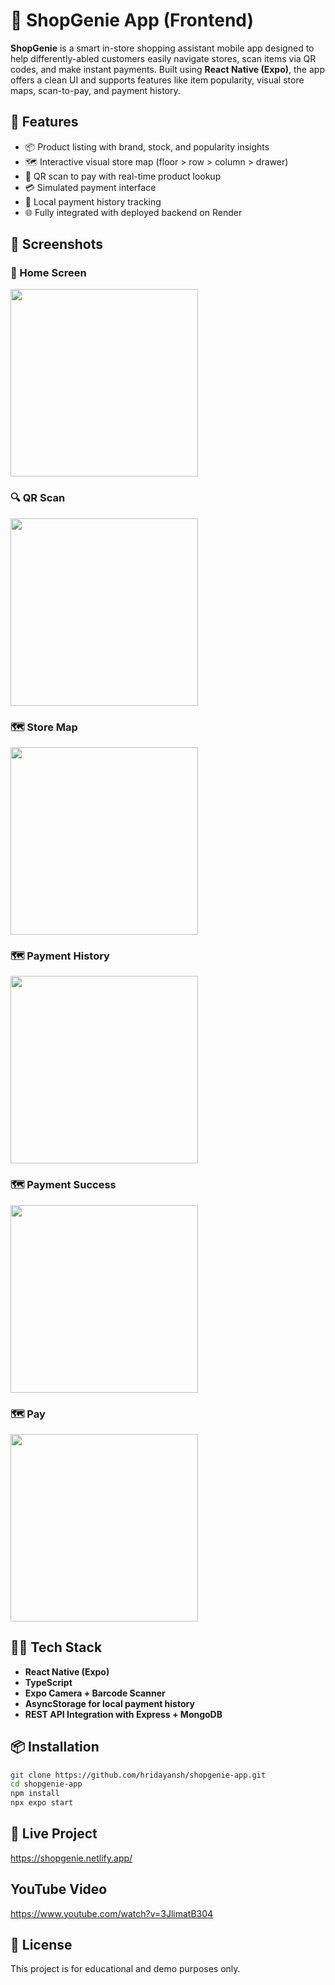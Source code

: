 # 🛒 ShopGenie App (Frontend)

**ShopGenie** is a smart in-store shopping assistant mobile app designed to help differently-abled customers easily navigate stores, scan items via QR codes, and make instant payments. Built using **React Native (Expo)**, the app offers a clean UI and supports features like item popularity, visual store maps, scan-to-pay, and payment history.

## 🚀 Features

- 📦 Product listing with brand, stock, and popularity insights
- 🗺️ Interactive visual store map (floor > row > column > drawer)
- 📲 QR scan to pay with real-time product lookup
- 💳 Simulated payment interface
- 🧾 Local payment history tracking
- 🌐 Fully integrated with deployed backend on Render

## 📸 Screenshots

### 📱 Home Screen
<img src="./assets/screenshots/homescreen.jpg" width="300" />

### 🔍 QR Scan 
<img src="./assets/screenshots/QR_Scan.jpg" width="300" />

### 🗺️ Store Map
<img src="./assets/screenshots/store_map.jpg" width="300" />

### 🗺️ Payment History
<img src="./assets/screenshots/history.jpg" width="300" />

### 🗺️ Payment Success
<img src="./assets/screenshots/pay_success.jpg" width="300" />

### 🗺️ Pay
<img src="./assets/screenshots/pay.jpg" width="300" />

## 🧑‍💻 Tech Stack

- **React Native (Expo)**
- **TypeScript**
- **Expo Camera + Barcode Scanner**
- **AsyncStorage for local payment history**
- **REST API Integration with Express + MongoDB**

## 📦 Installation

```bash
git clone https://github.com/hridayansh/shopgenie-app.git
cd shopgenie-app
npm install
npx expo start
```

## 🔗 Live Project
https://shopgenie.netlify.app/

## YouTube Video
https://www.youtube.com/watch?v=3JlimatB304

## 📄 License

This project is for educational and demo purposes only.
